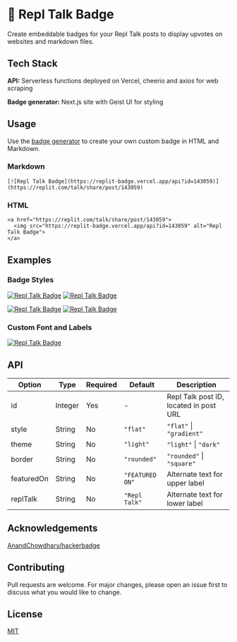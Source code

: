 # 🔼 Repl Talk Badge

Create embeddable badges for your Repl Talk posts to display upvotes on websites and markdown files.

## Tech Stack
**API:** Serverless functions deployed on Vercel, cheerio and axios for web scraping

**Badge generator:** Next.js site with Geist UI for styling

## Usage
Use the [badge generator](https://create-replit-badge.now.sh/) to create your own custom badge in HTML and Markdown.

### Markdown
```
[![Repl Talk Badge](https://replit-badge.vercel.app/api?id=143059)](https://replit.com/talk/share/post/143059)
```

### HTML
```
<a href="https://replit.com/talk/share/post/143059">
  <img src="https://replit-badge.vercel.app/api?id=143059" alt="Repl Talk Badge">
</a>
```

## Examples
### Badge Styles
[![Repl Talk Badge](https://replit-badge.vercel.app/api?id=143059)](https://replit.com/talk/share/post/143059) [![Repl Talk Badge](https://replit-badge.vercel.app/api?id=143059&theme=dark)](https://replit.com/talk/share/post/143059)

[![Repl Talk Badge](https://replit-badge.vercel.app/api?id=143059&style=gradient&theme=light)](https://replit.com/talk/share/post/143059) [![Repl Talk Badge](https://replit-badge.vercel.app/api?id=143059&style=gradient&theme=dark)](https://replit.com/talk/share/post/143059)

### Custom Font and Labels
[![Repl Talk Badge](https://replit-badge.vercel.app/api?id=143059&featuredOn=upvoted%20on&replTalk=Replit&font=Helvetica)](https://replit.com/talk/share/post/143059)

## API
| Option     | Type    | Required | Default         | Description                            |
|------------|---------|----------|-----------------|----------------------------------------|
| id         | Integer | Yes      | -               | Repl Talk post ID, located in post URL |
| style      | String  | No       | `"flat"`        | `"flat"` \| `"gradient"`               |
| theme      | String  | No       | `"light"`       | `"light"` \| `"dark"`                  |
| border     | String  | No       | `"rounded"`     | `"rounded"` \| `"square"`              |
| featuredOn | String  | No       | `"FEATURED ON"` | Alternate text for upper label         |
| replTalk   | String  | No       | `"Repl Talk"`   | Alternate text for lower label         |

## Acknowledgements
[AnandChowdhary/hackerbadge](https://github.com/AnandChowdhary/hackerbadge)

## Contributing
Pull requests are welcome. For major changes, please open an issue first to discuss what you would like to change.

## License
[MIT](https://choosealicense.com/licenses/mit/)
